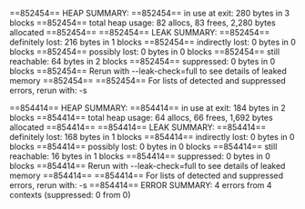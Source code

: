 ==852454== HEAP SUMMARY:
==852454==     in use at exit: 280 bytes in 3 blocks
==852454==   total heap usage: 82 allocs, 83 frees, 2,280 bytes allocated
==852454== 
==852454== LEAK SUMMARY:
==852454==    definitely lost: 216 bytes in 1 blocks
==852454==    indirectly lost: 0 bytes in 0 blocks
==852454==      possibly lost: 0 bytes in 0 blocks
==852454==    still reachable: 64 bytes in 2 blocks
==852454==         suppressed: 0 bytes in 0 blocks
==852454== Rerun with --leak-check=full to see details of leaked memory
==852454== 
==852454== For lists of detected and suppressed errors, rerun with: -s

==854414== HEAP SUMMARY:
==854414==     in use at exit: 184 bytes in 2 blocks
==854414==   total heap usage: 64 allocs, 66 frees, 1,692 bytes allocated
==854414== 
==854414== LEAK SUMMARY:
==854414==    definitely lost: 168 bytes in 1 blocks
==854414==    indirectly lost: 0 bytes in 0 blocks
==854414==      possibly lost: 0 bytes in 0 blocks
==854414==    still reachable: 16 bytes in 1 blocks
==854414==         suppressed: 0 bytes in 0 blocks
==854414== Rerun with --leak-check=full to see details of leaked memory
==854414== 
==854414== For lists of detected and suppressed errors, rerun with: -s
==854414== ERROR SUMMARY: 4 errors from 4 contexts (suppressed: 0 from 0)

